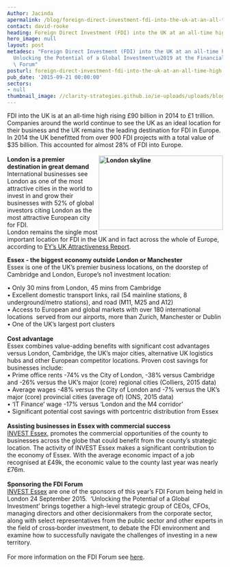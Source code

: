 ```yaml
---
Author: Jacinda
apermalink: /blog/foreign-direct-investment-fdi-into-the-uk-at-an-all-time-high
contact: david-rooke
heading: Foreign Direct Investment (FDI) into the UK at an all-time high
hero_image: null
layout: post
metadesc: "Foreign Direct Investment (FDI) into the UK at an all-time high, \u2018\
  Unlocking the Potential of a Global Investment\u2019 at the Financial Times FDI\
  \ Forum"
posturl: foreign-direct-investment-fdi-into-the-uk-at-an-all-time-high
pub_date: '2015-09-21 00:00:00'
sectors:
- null
thumbnail_image: //clarity-strategies.github.io/ie-uploads/uploads/blog/FBEC2361.JPG
---
```


<p>FDI into the UK is at an all-time high rising £90 billion in 2014 to £1 trillion.  Companies around the world continue to see the UK as an ideal location for their business and the UK remains the leading destination for FDI in Europe. In 2014 the UK benefitted from over 900 FDI projects with a total value of $35 billion. This accounted for almost 28% of FDI into Europe.<br/><br/><strong><img alt='London skyline' src='//clarity-strategies.github.io/ie-uploads/uploads/blog/London_skyline.jpg' style='float:right; height:174px; width:290px'/>London is a premier destination in great demand</strong><br/>International businesses see London as one of the most attractive cities in the world to invest in and grow their businesses with 52% of global investors citing London as the most attractive European city for FDI.<br/>London remains the single most important location for FDI in the UK and in fact across the whole of Europe, according to <a href='http://www.ey.com/UK/en/Newsroom/News-releases/15-05-27---London-is-the-number-one-location-for-inward-investment-in-the-UK-and-Europe' target='_blank'>EY’s UK Attractiveness Report</a>.</p><p><strong>Essex - the biggest economy outside London or Manchester</strong><br/>Essex is one of the UK’s premier business locations, on the doorstep of Cambridge and London, Europe’s no1 investment location:</p><p>• Only 30 mins from London, 45 mins from Cambridge<br/>• Excellent domestic transport links, rail (54 mainline stations, 8 underground/metro stations), and road (M11, M25 and A12)<br/>• Access to European and global markets with over 180 international locations  served from our airports, more than Zurich, Manchester or Dublin<br/>• One of the UK’s largest port clusters<br/><br/><strong>Cost advantage </strong><br/>Essex combines value-adding benefits with significant cost advantages versus London, Cambridge, the UK’s major cities, alternative UK logistics hubs and other European competitor locations. Proven cost savings for businesses include:<br/>• Prime office rents -74% vs the City of London, -38% versus Cambridge and -26% versus the UK’s major (core) regional cities (Colliers, 2015 data)<br/>• Average wages -48% versus the City of London and -7% versus the UK’s major (core) provincial cities (average of) (ONS, 2015 data)<br/>• ‘IT Finance’ wage -17% versus ‘London and the M4 corridor’<br/>• Significant potential cost savings with portcentric distribution from Essex<br/><br/><strong>Assisting businesses in Essex with commercial success</strong><br/><a href='http://www.investessex.co.uk/' target='_blank'>INVEST Essex</a>, promotes the commercial opportunities of the county to businesses across the globe that could benefit from the county’s strategic location. The activity of INVEST Essex makes a significant contribution to the economy of Essex. With the average economic impact of a job recognised at £49k, the economic value to the county last year was nearly £76m.<br/><br/><strong>Sponsoring the FDI Forum</strong><br/><a href='http://www.investessex.co.uk/' target='_blank'>INVEST Essex</a> are one of the sponsors of this year’s FDI Forum being held in London 24 September 2015.  ‘Unlocking the Potential of a Global Investment’ brings together a high-level strategic group of CEOs, CFOs, managing directors and other decision­makers from the corporate sector, along with select representatives from the public sector and other experts in the field of cross‐border investment, to debate the FDI environment and examine how to successfully navigate the challenges of investing in a new territory.<br/><br/>For more information on the FDI Forum see <a href='https://live.ft.com/Events/2015/fDi-Forum-2015' target='_blank'>here</a>.</p>